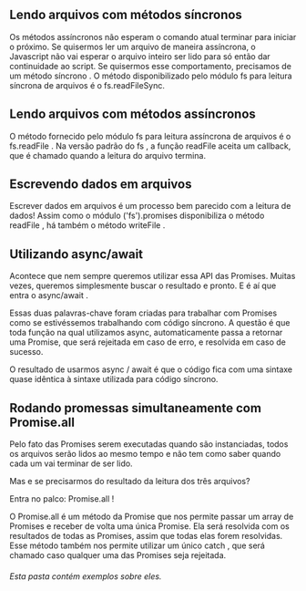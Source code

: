 ## Lendo arquivos com métodos síncronos 
Os métodos assíncronos não esperam o comando atual terminar para iniciar o próximo. Se quisermos ler um arquivo de maneira assíncrona, o Javascript não vai esperar o arquivo inteiro ser lido para só então dar continuidade ao script. Se quisermos esse comportamento, precisamos de um método síncrono . O método disponibilizado pelo módulo fs para leitura síncrona de arquivos é o fs.readFileSync.

##  Lendo arquivos com métodos assíncronos
O método fornecido pelo módulo fs para leitura assíncrona de arquivos é o fs.readFile . Na versão padrão do fs , a função readFile aceita um callback, que é chamado quando a leitura do arquivo termina. 

##  Escrevendo dados em arquivos
Escrever dados em arquivos é um processo bem parecido com a leitura de dados! Assim como o módulo ('fs').promises disponibiliza o método readFile , há também o método writeFile . 

##  Utilizando async/await
Acontece que nem sempre queremos utilizar essa API das Promises. Muitas vezes, queremos simplesmente buscar o resultado e pronto. E é aí que entra o async/await .

Essas duas palavras-chave foram criadas para trabalhar com Promises como se estivéssemos trabalhando com código síncrono.
A questão é que toda função na qual utilizamos async, automaticamente passa a retornar uma Promise, que será rejeitada em caso de erro, e resolvida em caso de sucesso.

O resultado de usarmos async / await é que o código fica com uma sintaxe quase idêntica à sintaxe utilizada para código síncrono. 

## Rodando promessas simultaneamente com Promise.all
Pelo fato das Promises serem executadas quando são instanciadas, todos os arquivos serão lidos ao mesmo tempo e não tem como saber quando cada um vai terminar de ser lido. 

Mas e se precisarmos do resultado da leitura dos três arquivos?

Entra no palco: Promise.all !

O Promise.all é um método da Promise que nos permite passar um array de Promises e receber de volta uma única Promise. Ela será resolvida com os resultados de todas as Promises, assim que todas elas forem resolvidas. Esse método também nos permite utilizar um único catch , que será chamado caso qualquer uma das Promises seja rejeitada.

###### Esta pasta contém exemplos sobre eles.